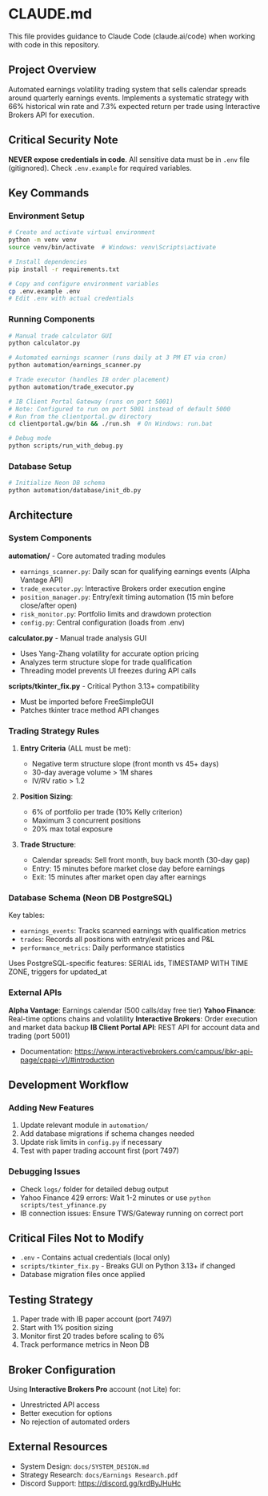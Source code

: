 # CLAUDE.md

This file provides guidance to Claude Code (claude.ai/code) when working with code in this repository.

## Project Overview

Automated earnings volatility trading system that sells calendar spreads around quarterly earnings events. Implements a systematic strategy with 66% historical win rate and 7.3% expected return per trade using Interactive Brokers API for execution.

## Critical Security Note

**NEVER expose credentials in code**. All sensitive data must be in `.env` file (gitignored). Check `.env.example` for required variables.

## Key Commands

### Environment Setup
```bash
# Create and activate virtual environment
python -m venv venv
source venv/bin/activate  # Windows: venv\Scripts\activate

# Install dependencies
pip install -r requirements.txt

# Copy and configure environment variables
cp .env.example .env
# Edit .env with actual credentials
```

### Running Components
```bash
# Manual trade calculator GUI
python calculator.py

# Automated earnings scanner (runs daily at 3 PM ET via cron)
python automation/earnings_scanner.py

# Trade executor (handles IB order placement)
python automation/trade_executor.py

# IB Client Portal Gateway (runs on port 5001)
# Note: Configured to run on port 5001 instead of default 5000
# Run from the clientportal.gw directory
cd clientportal.gw/bin && ./run.sh  # On Windows: run.bat

# Debug mode
python scripts/run_with_debug.py
```

### Database Setup
```bash
# Initialize Neon DB schema
python automation/database/init_db.py
```

## Architecture

### System Components

**automation/** - Core automated trading modules
- `earnings_scanner.py`: Daily scan for qualifying earnings events (Alpha Vantage API)
- `trade_executor.py`: Interactive Brokers order execution engine
- `position_manager.py`: Entry/exit timing automation (15 min before close/after open)
- `risk_monitor.py`: Portfolio limits and drawdown protection
- `config.py`: Central configuration (loads from .env)

**calculator.py** - Manual trade analysis GUI
- Uses Yang-Zhang volatility for accurate option pricing
- Analyzes term structure slope for trade qualification
- Threading model prevents UI freezes during API calls

**scripts/tkinter_fix.py** - Critical Python 3.13+ compatibility
- Must be imported before FreeSimpleGUI
- Patches tkinter trace method API changes

### Trading Strategy Rules

1. **Entry Criteria** (ALL must be met):
   - Negative term structure slope (front month vs 45+ days)
   - 30-day average volume > 1M shares
   - IV/RV ratio > 1.2

2. **Position Sizing**: 
   - 6% of portfolio per trade (10% Kelly criterion)
   - Maximum 3 concurrent positions
   - 20% max total exposure

3. **Trade Structure**:
   - Calendar spreads: Sell front month, buy back month (30-day gap)
   - Entry: 15 minutes before market close day before earnings
   - Exit: 15 minutes after market open day after earnings

### Database Schema (Neon DB PostgreSQL)

Key tables:
- `earnings_events`: Tracks scanned earnings with qualification metrics
- `trades`: Records all positions with entry/exit prices and P&L
- `performance_metrics`: Daily performance statistics

Uses PostgreSQL-specific features: SERIAL ids, TIMESTAMP WITH TIME ZONE, triggers for updated_at

### External APIs

**Alpha Vantage**: Earnings calendar (500 calls/day free tier)
**Yahoo Finance**: Real-time options chains and volatility
**Interactive Brokers**: Order execution and market data backup
**IB Client Portal API**: REST API for account data and trading (port 5001)
  - Documentation: https://www.interactivebrokers.com/campus/ibkr-api-page/cpapi-v1/#introduction

## Development Workflow

### Adding New Features
1. Update relevant module in `automation/`
2. Add database migrations if schema changes needed
3. Update risk limits in `config.py` if necessary
4. Test with paper trading account first (port 7497)

### Debugging Issues
- Check `logs/` folder for detailed debug output
- Yahoo Finance 429 errors: Wait 1-2 minutes or use `python scripts/test_yfinance.py`
- IB connection issues: Ensure TWS/Gateway running on correct port

## Critical Files Not to Modify

- `.env` - Contains actual credentials (local only)
- `scripts/tkinter_fix.py` - Breaks GUI on Python 3.13+ if changed
- Database migration files once applied

## Testing Strategy

1. Paper trade with IB paper account (port 7497)
2. Start with 1% position sizing
3. Monitor first 20 trades before scaling to 6%
4. Track performance metrics in Neon DB

## Broker Configuration

Using **Interactive Brokers Pro** account (not Lite) for:
- Unrestricted API access
- Better execution for options
- No rejection of automated orders

## External Resources

- System Design: `docs/SYSTEM_DESIGN.md`
- Strategy Research: `docs/Earnings Research.pdf`
- Discord Support: https://discord.gg/krdByJHuHc